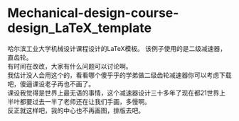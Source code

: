 # Mechanical-design-course-design_LaTeX_template
哈尔滨工业大学机械设计课程设计的LaTeX模板。
该例子使用的是二级减速器，直齿轮。  
有时间在改改，大家有什么问题可以讨论啊。  
我估计没人会用这个的，看看哪个傻乎乎的学弟做二级齿轮减速器你可以考虑下载吧，傻逼课设老子再也不画了。  
课设我觉得是世界上最无语的事情，这个减速器设计三十多年了现在都21世界上半叶都要过去一半了老师还在让我们手画，多慢啊。  
反正就这样吧，我的中心也不再画图，排版去吧。  
